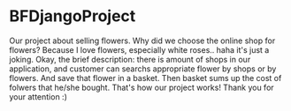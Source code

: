 # BFDjangoProject
Our project about selling flowers. Why did we choose the online shop for  flowers? Because I love flowers, especially white roses.. haha it's just a joking. Okay, the brief description: there is amount of shops in our application, and customer can searchs appropriate flower by shops or by flowers. And save that flower in a basket. Then basket sums up the cost of folwers that he/she bought. That's how our project works! Thank you for your attention :)
